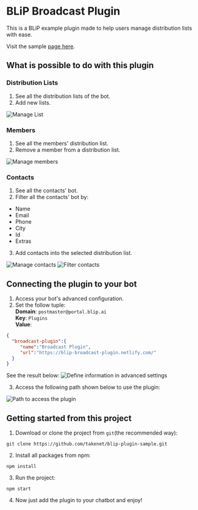 # BLiP Broadcast Plugin

 This is a BLiP example plugin made to help users manage distribution lists with ease.

 Visit the sample [page here](https://blip-broadcast-plugin.netlify.com/).
 
 ## What is possible to do with this plugin
 
 ### Distribution Lists
 1. See all the distribution lists of the bot.
 2. Add new lists.
 
 ![Manage List](https://github.com/takenet/blip-tools/blob/master/BLiP%20Broadcast%20Plugin/imgs/broadcast1.png)
 
 ### Members
 
 1. See all the members' distribution list. 
 2. Remove a member from a distribution list.
 
 ![Manage members](https://github.com/takenet/blip-tools/blob/master/BLiP%20Broadcast%20Plugin/imgs/broadcast2.png)
 
 ### Contacts
 
 1. See all the contacts' bot.
 2. Filter all the contacts' bot by:
* Name
* Email
* Phone
* City
* Id
* Extras
   
 3. Add contacts into the selected distribution list.
 
 ![Manage contacts](https://github.com/takenet/blip-tools/blob/master/BLiP%20Broadcast%20Plugin/imgs/broadcast3.png)
 ![Filter contacts](https://github.com/takenet/blip-tools/blob/master/BLiP%20Broadcast%20Plugin/imgs/broadcast4.png)

## Connecting the plugin to your bot
1. Access your bot's advanced configuration.
2. Set the follow tuple:  
 **Domain**: `postmaster@portal.blip.ai`  
 **Key**: `Plugins`  
 **Value**: 
 ```json
{ 
   "broadcast-plugin":{ 
      "name":"Broadcast Plugin",
      "url":"https://blip-broadcast-plugin.netlify.com/"
   }
}

```
See the result below:
![Define information in advanced settings](https://github.com/takenet/blip-tools/blob/master/BLiP%20Broadcast%20Plugin/imgs/advanced_configuration.png)

3. Access the following path shown below to use the plugin:

![Path to access the plugin](https://github.com/takenet/blip-tools/blob/master/BLiP%20Broadcast%20Plugin/imgs/img2.png)

## Getting started from this project

1. Download or clone the project from `git`(the recommended way):

`git clone https://github.com/takenet/blip-plugin-sample.git`

2. Install all packages from npm:

`npm install`

3. Run the project:

`npm start`

4. Now just add the plugin to your chatbot and enjoy!

